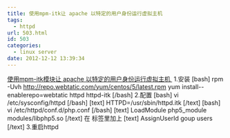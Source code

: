 ```yaml
---
title: 使用mpm-itk让 apache 以特定的用户身份运行虚拟主机
tags:
  - httpd
url: 503.html
id: 503
categories:
  - linux server
date: 2012-12-12 13:39:34
---
```


[使用mpm-itk模块让 apache 以特定的用户身份运行虚拟主机 ](http://blog.csdn.net/sondx/article/details/7576134) 1.安装 \[bash\] rpm -Uvh http://repo.webtatic.com/yum/centos/5/latest.rpm yum install--enablerepo=webtatic httpd httpd-itk \[/bash\] 2.配置 \[bash\] vi /etc/sysconfig/httpd \[/bash\] \[text\] HTTPD=/usr/sbin/httpd.itk \[/text\] \[bash\] vi /etc/httpd/conf.d/php.conf \[/bash\] \[text\] <IfModule itk.c> LoadModule php5_module modules/libphp5.so </IfModule> \[/text\] 在 <VirtualHost>标签里加上 \[text\] AssignUserId goup users \[/text\] 3.重启httpd